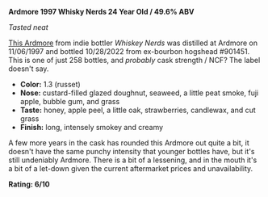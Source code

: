 **Ardmore 1997 Whisky Nerds 24 Year Old / 49.6% ABV**

*Tasted neat*

[This Ardmore](https://www.whiskybase.com/whiskies/whisky/224563/ardmore-1997-wn) from indie bottler *Whiskey Nerds* was distilled at Ardmore on 11/06/1997 and bottled 10/28/2022 from ex-bourbon hogshead #901451.  This is one of just 258 bottles, and *probably* cask strength / NCF?  The label doesn't say.

* **Color:** 1.3 (russet)
* **Nose:** custard-filled glazed doughnut, seaweed, a little peat smoke, fuji apple, bubble gum, and grass
* **Taste:** honey, apple peel, a little oak, strawberries, candlewax, and cut grass
* **Finish:** long, intensely smokey and creamy

A few more years in the cask has rounded this Ardmore out quite a bit, it doesn't have the same punchy intensity that younger bottles have, but it's still undeniably Ardmore.  There is a bit of a lessening, and in the mouth it's a bit of a let-down given the current aftermarket prices and unavailability.

**Rating: 6/10**